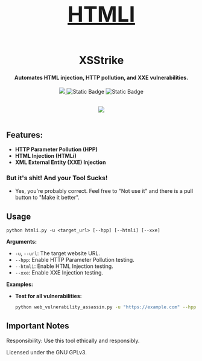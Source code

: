 <h1 align="center">
  <br>
  <a href="https://github.com/vquid0/HTMLI"><h1>HTMLI</h1></a>
  <br>
  XSStrike
  <br>
</h1>

<h4 align="center">Automates HTML injection, HTTP pollution, and XXE vulnerabilities.</h4>

<p align="center">
  <a href="python.org">
    <img src="https://img.shields.io/badge/HTMLI-Python-blue">
  </a>
   <img alt="Static Badge" src="https://img.shields.io/badge/License-GPLv3-yellow">
  </a>
      <img alt="Static Badge" src="https://img.shields.io/badge/Status-Beta-orange">
  </a>
</p>

<br>
<center><img src="https://i.postimg.cc/8cXFcr3Z/HTMLI.png"></center>
<br>

## Features:

- **HTTP Parameter Pollution (HPP)**
- **HTML Injection (HTMLi)**
- **XML External Entity (XXE) Injection**

### But it's shit! And your Tool Sucks!
- Yes, you're probably correct. Feel free to "Not use it" and there is a pull button to "Make it better".

## Usage

`python htmli.py -u <target_url> [--hpp] [--htmli] [--xxe]`

**Arguments:**

- `-u`, `--url`: The target website URL.
- `--hpp`:  Enable HTTP Parameter Pollution testing.
- `--htmli`: Enable HTML Injection testing.
- `--xxe`: Enable XXE Injection testing. 

**Examples:**

- **Test for all vulnerabilities:**
  ```bash
  python web_vulnerability_assassin.py -u "https://example.com" --hpp --htmli --xxe

## Important Notes
Responsibility: Use this tool ethically and responsibly.

Licensed under the GNU GPLv3.
